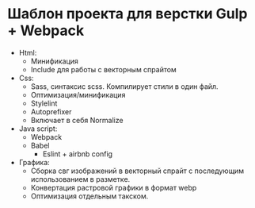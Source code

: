 # Шаблон проекта для верстки Gulp + Webpack

+ Html:
	+ Минификация
	+ Include для работы с векторным спрайтом
+ Css:
	+ Sass, синтаксис scss. Компилирует стили в один файл.
	+ Оптимизация/минификация
	+ Stylelint
	+ Autoprefixer
	+ Включает в себя Normalize
+ Java script:
	+ Webpack
  + Babel
	+ Eslint + airbnb config
+ Графика: 
	+ Сборка свг изображений в векторный спрайт с последующим использованием в разметке.
	+ Конвертация растровой графики в формат webp
	+ Оптимизация отдельным такском.
